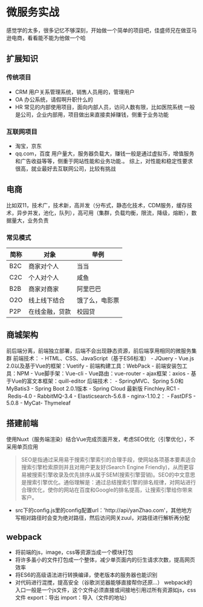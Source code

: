 # 微服务实战
感觉学的太多，很多记忆不够深刻，开始做一个简单的项目吧，佳盛师兄在做亚马逊电商，看看能不能为他做一个哈
## 扩展知识
### 传统项目
+ CRM 用户关系管理系统，销售人员用的，管理用户
+ OA 办公系统，请假啊升职什么的
+ HR 常见的内部使用项目，面向内部人员，访问人数有限，比如医院系统
一般是公司，企业内部用，项目做出来直接卖掉赚钱，侧重于业务功能
### 互联网项目
+ 淘宝，京东
+ qq.com，百度
用户量大，服务器负载大，赚钱一般是通过虚拟币，增值服务和广告收益等等，侧重于网站性能和业务功能.。
综上，对性能和稳定性要求很高，就业最好去互联网公司，比较有挑战
## 电商
比如双11，技术广，技术新，高并发（分布式，静态化技术，CDM服务，缓存技术，异步并发，池化，队列），高可用（集群，负载均衡，限流，降级，熔断），数据量大，业务负责
### 常见模式
简称|对象|举例
-|-|-
B2C| 商家对个人| 当当
C2C |个人对个人 |咸鱼
B2B |商家对商家 |阿里巴巴
O2O |线上线下结合| 饿了么，电影票
P2P|在线金融，贷款| 校园贷
## 商城架构
前后端分离，前端独立部署，后端不会出现静态资源，前后端享用相同的微服务集群
前端技术：
- HTML、CSS、JavaScript（基于ES6标准）
- JQuery
- Vue.js 2.0以及基于Vue的框架：Vuetify
- 前端构建工具：WebPack
- 前端安装包工具：NPM
- Vue脚手架：Vue-cli
- Vue路由：vue-router
- ajax框架：axios
- 基于Vue的富文本框架：quill-editor
后端技术：
- SpringMVC、Spring 5.0和MyBatis3
- Spring Boot 2.0.1版本
- Spring Cloud 最新版 Finchley.RC1
- Redis-4.0
- RabbitMQ-3.4
- Elasticsearch-5.6.8
- nginx-1.10.2：
- FastDFS - 5.0.8
- MyCat- Thymeleaf

## 搭建前端
使用Nuxt（服务端渲染）结合Vue完成页面开发，考虑SEO优化（引擎优化），不采用单页应用
> SEO是指通过采用易于搜索引擎索引的合理手段，使网站各项基本要素适合搜索引擎检索原则并且对用户更友好(Search Engine Friendly)，从而更容易被搜索引擎收录及优先排序从属于SEM(搜索引擎营销)。SEO的中文意思是搜索引擎优化。通俗理解是：通过总结搜索引擎的排名规律，对网站进行合理优化，使你的网站在百度和Google的排名提高，让搜索引擎给你带来客户。
+ src下的config.js里的config配置url：'http://api/yanZhao.com'，其他地方写相对路径时会变为绝对路径，然后访问网关zuul，对路径进行解析再分配

## webpack
+ 将前端的js，image，css等资源当成一个模块打包
+ 将许多虽小的文件打包成一个整体，减少单页面内的衍生请求次数，提高网页效率
+ 将ES6的高级语法进行转换编译，使老版本的服务器也能识别
+ 对代码进行混搅，提高安全（谷歌浏览器能够直接帮你还原...）
webpack的入口一般是一个js文件，这个文件必须直接或间接地引用过所有资源如js，css文件
export：导出   import：导入（文件的地址）
